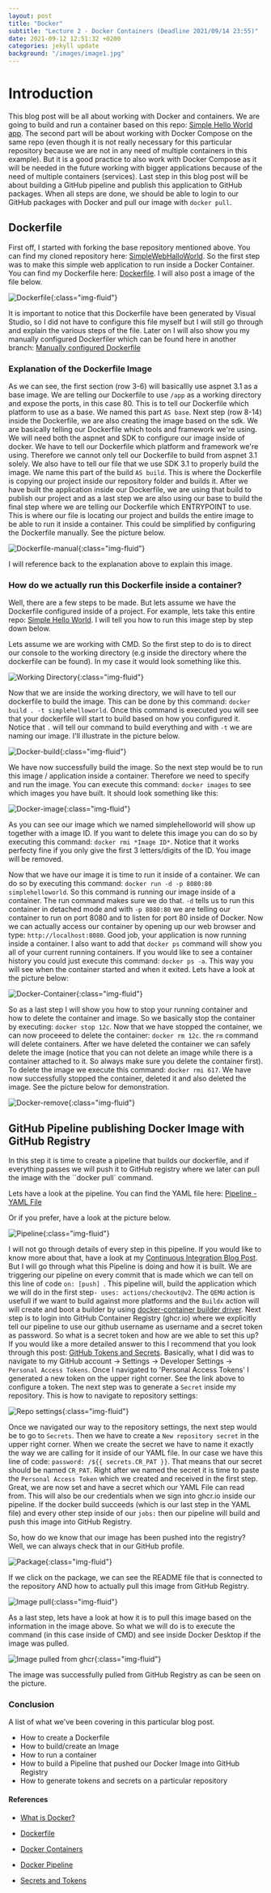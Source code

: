 ```yaml
---
layout: post
title: "Docker"
subtitle: "Lecture 2 - Docker Containers (Deadline 2021/09/14 23:55)"
date: 2021-09-12 12:51:32 +0200
categories: jekyll update
background: "/images/image1.jpg"
---
```


# Introduction

This blog post will be all about working with Docker and containers. We are going to build and run a container based on this repo: [Simple Hello World app](https://github.com/skjohansen/SimpleWebHalloWorld). The second part will be about working with Docker Compose on the same repo (even though it is not really necessary for this particular repository because we are not in any need of multiple containers in this example). But it is a good practice to also work with Docker Compose as it will be needed in the future working with bigger applications because of the need of multiple containers (services). Last step in this blog post will be about building a GitHub pipeline and publish this application to GitHub packages. When all steps are done, we should be able to login to our GitHub packages with Docker and pull our image with `docker pull`.

## Dockerfile

First off, I started with forking the base repository mentioned above. You can find my cloned repository here: [SimpleWebHalloWorld](https://github.com/Orhan92/SimpleWebHalloWorld). So the first step was to make this simple web application to run inside a Docker Container. You can find my Dockerfile here: [Dockerfile](https://github.com/Orhan92/SimpleWebHalloWorld/blob/master/Dockerfile). I will also post a image of the file below.

![Dockerfile](/images/Dokerfile.png){:class="img-fluid"}

It is important to notice that this Dockerfile have been generated by Visual Studio, so I did not have to configure this file myself but I will still go through and explain the various steps of the file. Later on I will also show you my manually configured Dockerfiler which can be found here in another branch: [Manually configured Dockerfile](https://github.com/Orhan92/SimpleWebHalloWorld/blob/dockerfile-manual/Dockerfile)

### Explanation of the Dockerfile Image

As we can see, the first section (row 3-6) will basicallly use aspnet 3.1 as a base image. We are telling our Dockerfile to use `/app` as a working directory and expose the ports, in this case 80. This is to tell our Dockerfile which platform to use as a base. We named this part `AS base`. Next step (row 8-14) inside the Dockerfile, we are also creating the image based on the sdk. We are basically telling our Dockerfile which tools and framework we're using. We will need both the aspnet and SDK to configure our image inside of docker. We have to tell our Dockerfile which platform and framework we're using. Therefore we cannot only tell our Dockerfile to build from aspnet 3.1 solely. We also have to tell our file that we use SDK 3.1 to properly build the image. We name this part of the build `AS build`. This is where the Dockerfile is copying our project inside our repository folder and builds it.
After we have built the application inside our Dockerfile, we are using that build to publish our project and as a last step we are also using our base to build the final step where we are telling our Dockerfile which ENTRYPOINT to use. This is where our file is locating our project and builds the entire image to be able to run it inside a container. This could be simplified by configuring the Dockerfile manually. See the picture below.

![Dockerfile-manual](/images/dockerfile-manual.png){:class="img-fluid"}

I will reference back to the explanation above to explain this image.

### How do we actually run this Dockerfile inside a container?

Well, there are a few steps to be made. But lets assume we have the Dockerfile configured inside of a project. For example, lets take this entire repo: [Simple Hello World](https://github.com/Orhan92/SimpleWebHalloWorld). I will tell you how to run this image step by step down below.

Lets assume we are working with CMD. So the first step to do is to direct our console to the working directory (e.g inside the directory where the dockerfile can be found). In my case it would look something like this.

![Working Directory](/images/workdir.png){:class="img-fluid"}

Now that we are inside the working directory, we will have to tell our dockerfile to build the image. This can be done by this command: `docker build . -t simplehelloworld`. Once this command is executed you will see that your dockerfile will start to build based on how you configured it. Notice that `.` will tell our command to build everything and with `-t` we are naming our image. I'll illustrate in the picture below.

![Docker-build](/images/docker-build.png){:class="img-fluid"}

We have now successfully build the image. So the next step would be to run this image / application inside a container. Therefore we need to specify and run the image. You can execute this command: `docker images` to see which images you have built. It should look something like this:

![Docker-image](/images/docker-image.png){:class="img-fluid"}

As you can see our image which we named simplehelloworld will show up together with a image ID. If you want to delete this image you can do so by executing this command: `docker rmi *Image ID*`. Notice that it works perfecty fine if you only give the first 3 letters/digits of the ID. You image will be removed.

Now that we have our image it is time to run it inside of a container. We can do so by executing this command: `docker run -d -p 8080:80 simplehelloworld`. So this command is running our image inside of a container. The run command makes sure we do that. `-d` tells us to run this container in detached mode and with `-p 8080:80` we are telling our container to run on port 8080 and to listen for port 80 inside of Docker. Now we can actually access our container by opening up our web browser and type: `http://localhost:8080`. Good job, your application is now running inside a container. I also want to add that `docker ps` command will show you all of your current running containers. If you would like to see a container history you could just execute this command: `docker ps -a`. This way you will see when the container started and when it exited. Lets have a look at the picture below:

![Docker-Container](/images/docker-container.png){:class="img-fluid"}

So as a last step I will show you how to stop your running container and how to delete the container and image. So we basically stop the container by executing: `docker stop 12c`. Now that we have stopped the container, we can now proceeed to delete the container: `docker rm 12c`. the `rm` command will delete containers. After we have deleted the container we can safely delete the image (notice that you can not delete an image while there is a container attached to it. So always make sure you delete the container first). To delete the image we execute this command: `docker rmi 617`. We have now successfully stopped the container, deleted it and also deleted the image. See the picture below for demonstration.

![Docker-remove](/images/docker-remove.png){:class="img-fluid"}

## GitHub Pipeline publishing Docker Image with GitHub Registry

In this step it is time to create a pipeline that builds our dockerfile, and if everything passes we will push it to GitHub registry where we later can pull the image with the ``docker pull` command.

Lets have a look at the pipeline. You can find the YAML file here: [Pipeline - YAML File](https://github.com/Orhan92/SimpleWebHalloWorld/blob/master/.github/workflows/pipeline%20build.yml)

Or if you prefer, have a look at the picture below.

![Pipeline](/images/docker-pipeline.png){:class="img-fluid"}

I will not go through details of every step in this pipeline. If you would like to know more about that, have a look at my [Continuous Integration Blog Post](https://orhan92.github.io/jekyll/update/2021/09/08/continuous-integration.html). But I will go through what this Pipeline is doing and how it is built. We are triggering our pipeline on every commit that is made which we can tell on this line of code `on: [push] `. This pipeline will, build the application which we will do in the first step`- uses: actions/checkout@v2`. The `QEMU` action is usefull if we want to build against more platforms and the `Buildx` action will will create and boot a builder by using [docker-container builder driver](https://github.com/docker/buildx/blob/master/docs/reference/buildx_create.md#driver). Next step is to login into GitHub Container Registry (ghcr.io) where we explicitly tell our pipeline to use our github username as username and a secret token as password. So what is a secret token and how are we able to set this up? If you would like a more detailed answer to this I recommend that you look through this post: [GitHub Tokens and Secrets](https://itnext.io/build-ship-github-container-registry-kubernetes-aa06029b3f21#0075). Basically, what I did was to navigate to my GitHub account -> Settings -> Developer Settings -> `Personal Access Tokens`. Once I navigated to 'Personal Access Tokens' I generated a new token on the upper right corner. See the link above to configure a token. The next step was to generate a `Secret` inside my repository. This is how to navigate to repository settings:

![Repo settings](/images/repo-settings.png){:class="img-fluid"}

Once we navigated our way to the repository settings, the next step would be to go to `Secrets`. Then we have to create a `New repository secret` in the upper right corner. When we create the secret we have to name it exactly the way we are calling for it inside of our YAML file. In our case we have this line of code: `password: /${{ secrets.CR_PAT }}`. That means that our secret should be named `CR_PAT`. Right after we named the secret it is time to paste the `Personal Access Token` which we created and received in the first step. Great, we are now set and have a secret which our YAML File can read from. This will also be our credentials when we sign into ghcr.io inside our pipeline. If the docker build succeeds (which is our last step in the YAML file) and every other step inside of our `jobs:` then our pipeline will build and push this image into GitHub Registry.

So, how do we know that our image has been pushed into the registry? Well, we can always check that in our GitHub profile.

![Package](/images/package.png){:class="img-fluid"}

If we click on the package, we can see the README file that is connected to the repository AND how to actually pull this image from GitHub Registry.

![Image pull](/images/img-pull.png){:class="img-fluid"}

As a last step, lets have a look at how it is to pull this image based on the information in the image above. So what we will do is to execute the command (in this case inside of CMD) and see inside Docker Desktop if the image was pulled.

![Image pulled from ghcr](/images/image-pulled.png){:class="img-fluid"}

The image was successfully pulled from GitHub Registry as can be seen on the picture.

### Conclusion

A list of what we've been covering in this particular blog post.

- How to create a Dockerfile
- How to build/create an Image
- How to run a container
- How to build a Pipeline that pushed our Docker Image into GitHub Registry
- How to generate tokens and secrets on a particular repository

#### References

- [What is Docker?](https://medium.com/swlh/what-exactly-is-docker-1dd62e1fde38)

- [Dockerfile](https://softchris.github.io/pages/dotnet-dockerize.html#create-a-dockerfile)

- [Docker Containers](https://codemag.com/Article/2103061/Introduction-to-Containerization-Using-Docker)

- [Docker Pipeline](https://github.com/docker/build-push-action)

- [Secrets and Tokens](https://itnext.io/build-ship-github-container-registry-kubernetes-aa06029b3f21#0075)
